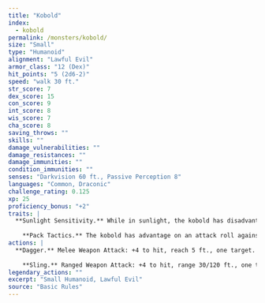 ```yaml
---
title: "Kobold"
index:
  - kobold
permalink: /monsters/kobold/
size: "Small"
type: "Humanoid"
alignment: "Lawful Evil"
armor_class: "12 (Dex)"
hit_points: "5 (2d6-2)"
speed: "walk 30 ft."
str_score: 7
dex_score: 15
con_score: 9
int_score: 8
wis_score: 7
cha_score: 8
saving_throws: ""
skills: ""
damage_vulnerabilities: ""
damage_resistances: ""
damage_immunities: ""
condition_immunities: ""
senses: "Darkvision 60 ft., Passive Perception 8"
languages: "Common, Draconic"
challenge_rating: 0.125
xp: 25
proficiency_bonus: "+2"
traits: |
  **Sunlight Sensitivity.** While in sunlight, the kobold has disadvantage on attack rolls, as well as on Wisdom (Perception) checks that rely on sight.
    
    **Pack Tactics.** The kobold has advantage on an attack roll against a creature if at least one of the kobold's allies is within 5 ft. of the creature and the ally isn't incapacitated.
actions: |
  **Dagger.** Melee Weapon Attack: +4 to hit, reach 5 ft., one target. Hit: 4 (1d4 + 2) piercing damage.
    
    **Sling.** Ranged Weapon Attack: +4 to hit, range 30/120 ft., one target. Hit: 4 (1d4 + 2) bludgeoning damage.  
legendary_actions: ""
excerpt: "Small Humanoid, Lawful Evil"
source: "Basic Rules"
---
```

